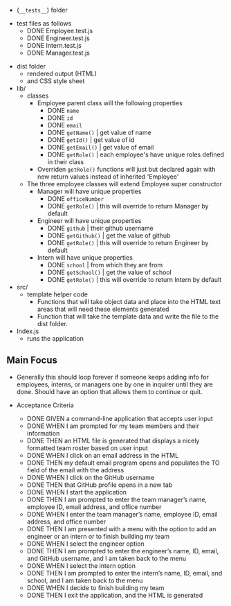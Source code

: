  * (`__tests__`) folder
  - test files as follows
      * DONE Employee.test.js
      * DONE Engineer.test.js
      * DONE Intern.test.js
      * DONE Manager.test.js
* dist folder                            
  - rendered output (HTML) 
  - and CSS style sheet
* lib/                
  - classes
    * Employee parent class will the following properties
      - DONE <code>name</code> 
      - DONE <code>id</code> 
      - DONE <code>email</code> 
      - DONE <code>getName()</code> | get value of name 
      - DONE <code>getId()</code> | get value of id
      - DONE <code>getEmail()</code> | get value of email
      - DONE <code>getRole()</code> | each employee's have unique roles defined in their class
    * Overriden <code>getRole()</code> functions will just but declared again with new return values instead of inherited 'Employee'
  - The three employee classes will extend Employee super constructor
    * Manager will have unique properties
      - DONE <code>officeNumber</code>
      - DONE <code>getRole()</code> | this will override to return Manager by default
    * Engineer will have unique properties
      - DONE <code>github</code> | their github username 
      - DONE <code>getGithub()</code> | get the value of github
      - DONE <code>getRole()</code> | this will override to return Engineer by default
    * Intern will have unique properties
      - DONE <code>school</code> | from which they are from
      - DONE <code>getSchool()</code> | get the value of school
      - DONE <code>getRole()</code> | this will override to return Intern by default
* src/                
  - template helper code
    * Functions that will take object data and place into the HTML text areas that will need these elements generated
    * Function that will take the template data and write the file to the dist folder.
* Index.js            
  - runs the application


## Main Focus
  * Generally this should loop forever if someone keeps adding info for employees, interns, or managers one by one in inquirer until they are done. Should have an option that allows them to continue or quit.

* Acceptance Criteria 

  - DONE GIVEN a command-line application that accepts user input
  - DONE WHEN I am prompted for my team members and their information
  - DONE THEN an HTML file is generated that displays a nicely formatted team roster based on user input
  - DONE WHEN I click on an email address in the HTML
  - DONE THEN my default email program opens and populates the TO field of the email with the address
  - DONE WHEN I click on the GitHub username
  - DONE THEN that GitHub profile opens in a new tab
  - DONE WHEN I start the application
  - DONE THEN I am prompted to enter the team manager’s name, employee ID, email address, and office number
  - DONE WHEN I enter the team manager’s name, employee ID, email address, and office number
  - DONE THEN I am presented with a menu with the option to add an engineer or an intern or to finish building my team
  - DONE WHEN I select the engineer option
  - DONE THEN I am prompted to enter the engineer’s name, ID, email, and GitHub username, and I am taken back to the menu
  - DONE WHEN I select the intern option
  - DONE THEN I am prompted to enter the intern’s name, ID, email, and school, and I am taken back to the menu
  - DONE WHEN I decide to finish building my team
  - DONE THEN I exit the application, and the HTML is generated